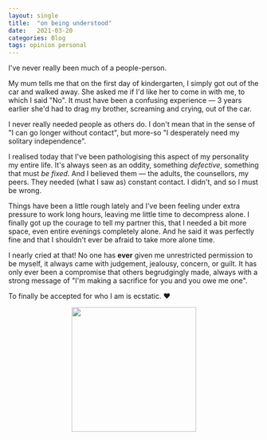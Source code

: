 ```yaml
---
layout: single
title:  "on being understood"
date:   2021-03-20
categories: Blog
tags: opinion personal
---
```


I've never really been much of a people-person.

My mum tells me that on the first day of kindergarten, I simply got out of the car and walked away. She asked me if I'd like her to come in with me, to which I said "No". It must have been a confusing experience — 3 years earlier she'd had to drag my brother, screaming and crying, out of the car.

I never really needed people as others do. I don't mean that in the sense of "I can go longer without contact", but more-so "I desperately need my solitary independence".

I realised today that I've been pathologising this aspect of my personality my entire life. It's always seen as an oddity, something *defective*, something that must *be fixed*. And I believed them — the adults, the counsellors, my peers. They needed (what I saw as) constant contact. I didn't, and so I must be wrong.

Things have been a little rough lately and I've been feeling under extra pressure to work long hours, leaving me little time to decompress alone. I finally got up the courage to tell my partner this, that I needed a bit more space, even entire evenings completely alone. And he said it was perfectly fine and that I shouldn't ever be afraid to take more alone time.

I nearly cried at that! No one has **ever** given me unrestricted permission to be myself, it always came with judgement, jealousy, concern, or guilt. It has only ever been a compromise that others begrudgingly made, always with a strong message of "I'm making a sacrifice for you and you owe me one".

To finally be accepted for who I am is ecstatic. ❤️

<p align="center">
<img src="{{ site.url }}{{ site.baseurl }}/assets/images/sunflower.jpeg" alt="" title="A field of sunflowers; his favourite." width="250">
</p>
